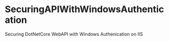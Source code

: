 # SecuringAPIWithWindowsAuthentication
Securing DotNetCore WebAPI with Windows Authenication on IIS
